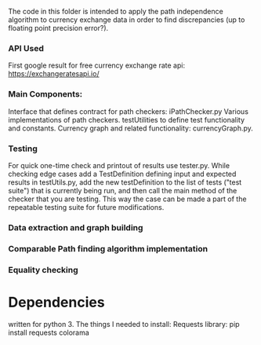 The code in this folder is intended to apply the path independence algorithm to currency exchange data in order to find discrepancies (up to floating point 
precision error?).

### API Used
First google result for free currency exchange rate api:
https://exchangeratesapi.io/

### Main Components:
Interface that defines contract for path checkers: iPathChecker.py
Various implementations of path checkers.
testUtilities to define test functionality and constants.
Currency graph and related functionality: currencyGraph.py.

### Testing
For quick one-time check and printout of results use tester.py.
While checking edge cases add a TestDefinition defining input and expected 
results in testUtils.py, add the new testDefinition to the list of tests 
("test suite") that is currently being run, and then call the main method of the
checker that you are testing. This way the case can be made a part of the 
repeatable testing suite for future modifications.

### Data extraction and graph building

### Comparable Path finding algorithm implementation

### Equality checking

# Dependencies
written for python 3.
The things I needed to install:
Requests library: pip install requests
colorama